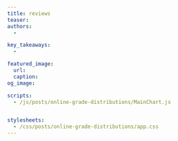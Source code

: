 ```yaml
---
title: reviews
teaser: 
authors:
  - 

key_takeaways:
  - 

featured_image:
  url: 
  caption: 
og_image:

scripts:
  - /js/posts/online-grade-distributions/MainChart.js


stylesheets:
  - /css/posts/online-grade-distributions/app.css
---
```

